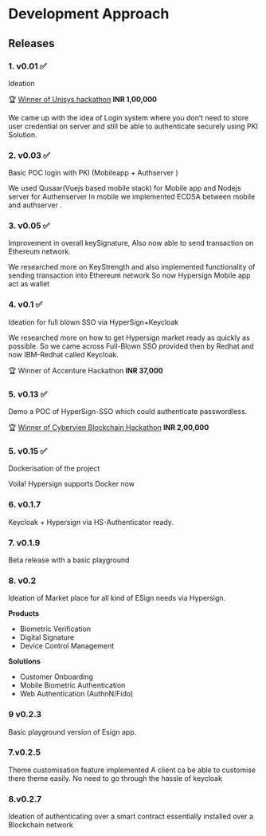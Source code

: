# Development Approach

## Releases

### 1. v0.01 :white_check_mark: 

Ideation

:trophy: [Winner of Unisys hackathon](https://www.linkedin.com/pulse/hacking-through-vikram-anand-bhushan/) **INR 1,00,000**

We came up with the idea of Login system where you don’t need to store user credential on server and still be able to authenticate securely using PKI Solution.

### 2. v0.03 :white_check_mark:
Basic POC login with PKI (Mobileapp + Authserver )

We used Qusaar(Vuejs based mobile stack) for Mobile app and Nodejs server for Authenserver
In mobile we implemented ECDSA between mobile and authserver .

### 3. v0.05 :white_check_mark:
Improvement in overall keySignature, Also now able to send transaction on Ethereum network.

We researched more on KeyStrength and also implemented functionality of sending transaction into Ethereum network
So now Hypersign Mobile app act as wallet

### 4. v0.1 :white_check_mark:
Ideation for full blown SSO via HyperSign+Keycloak

We researched more on how to get Hypersign market ready as quickly as possible.
So we came across Full-Blown SSO provided then by Redhat and now IBM-Redhat called Keycloak.

:trophy: Winner of Accenture Hackathon **INR 37,000**

### 5. v0.13 :white_check_mark:
Demo a POC of HyperSign-SSO which could authenticate passwordless.

:trophy: [Winner of Cybervien Blockchain Hackathon](https://www.linkedin.com/feed/update/urn:li:activity:6528330023722676224) **INR 2,00,000**

### 5. v0.15 :white_check_mark:
Dockerisation of the project

Voila! Hypersign supports Docker now
 

### 6. v0.1.7
Keycloak + Hypersign via HS-Authenticator ready.

### 7. v0.1.9
Beta release with a basic playground 

### 8. v0.2
Ideation of Market place for all kind of ESign needs via Hypersign.

**Products**
* Biometric Verification
* Digital Signature
* Device Control Management

**Solutions**
* Customer Onboarding
* Mobile Biometric Authentication
* Web Authentication (AuthnN/Fido)


### 9 v0.2.3
Basic playground version of Esign app.

### 7.v0.2.5
Theme customisation feature implemented 
A client ca be able to customise there theme easily. No need to go through the hassle of keycloak

### 8.v0.2.7
Ideation of authenticating over a smart contract essentially installed over a Blockchain network


